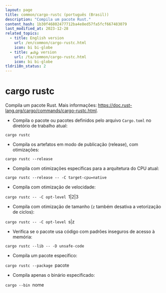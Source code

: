 ```yaml
---
layout: page
title: common/cargo-rustc (português (Brasil))
description: "Compila um pacote Rust."
content_hash: 1b30f46802477712ba4e8ed57fa5fcf667483079
last_modified_at: 2023-12-28
related_topics:
  - title: English version
    url: /en/common/cargo-rustc.html
    icon: bi bi-globe
  - title: தமிழ் version
    url: /ta/common/cargo-rustc.html
    icon: bi bi-globe
tldri18n_status: 2
---
```

# cargo rustc

Compila um pacote Rust.
Mais informações: <https://doc.rust-lang.org/cargo/commands/cargo-rustc.html>.

- Compila o pacote ou pacotes definidos pelo arquivo `Cargo.toml` no diretório de trabalho atual:

`cargo rustc`

- Compila os artefatos em modo de publicação (release), com otimizações:

`cargo rustc --release`

- Compila com otimizações específicas para a arquitetura do CPU atual:

`cargo rustc --release -- -C target-cpu=native`

- Compila com otimização de velocidade:

`cargo rustc -- -C opt-level `<span class="tldr-var badge badge-pill bg-dark-lm bg-white-dm text-white-lm text-dark-dm font-weight-bold">1|2|3</span>

- Compila com otimização de tamanho (`z` também desativa a vetorização de ciclos):

`cargo rustc -- -C opt-level `<span class="tldr-var badge badge-pill bg-dark-lm bg-white-dm text-white-lm text-dark-dm font-weight-bold">s|z</span>

- Verifica se o pacote usa código com padrões inseguros de acesso à memória:

`cargo rustc --lib -- -D unsafe-code`

- Compila um pacote específico:

`cargo rustc --package `<span class="tldr-var badge badge-pill bg-dark-lm bg-white-dm text-white-lm text-dark-dm font-weight-bold">pacote</span>

- Compila apenas o binário especificado:

`cargo --bin `<span class="tldr-var badge badge-pill bg-dark-lm bg-white-dm text-white-lm text-dark-dm font-weight-bold">nome</span>
